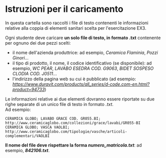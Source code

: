 # Istruzioni per il caricamento

In questa cartella sono raccolti i file di testo contenenti le informazioni relative alla coppia di elementi sanitari scelta per l'esercitazione EX3.

Ogni studente deve caricare **un solo file di testo, in formato .txt** contenente per ognuno dei due pezzi scelti:
* il nome dell'azienda produttrice: ad esempio, *Ceramica Flaminia*, *Pozzi Ginori*...
* il tipo di prodotto, il nome, il codice identificativo (se disponibile): ad esempio, *WC PEAR*, *LAVABO ESEDRA COD. G9063*, *BIDET SOSPESO CLODIA COD. J0511*...
* l'indirizzo della pagina web su cui è pubblicato (ad esempio: *https://www.duravit.com/products/all_series/d-code.com-en.html?product=94733*)

Le informazioni relative ai due elementi dovranno essere riportate su due righe separate di un unico file di testo in formato _.txt_.   
Ad esempio:

	CERAMICA GLOBO; LAVABO GRACE COD. GR055.BI; http://www.ceramicaglobo.com/collezioni/grace/lavabi/GR055-BI
	CERAMICA GLOBO; VASCA VAOLBI; http://www.ceramicaglobo.com/tipologie/vasche/articoli-complementari/VAOLBI


__Il nome del file deve rispettare la forma *numero_matricola.txt*__: ad esempio, **_842106.txt_**.
